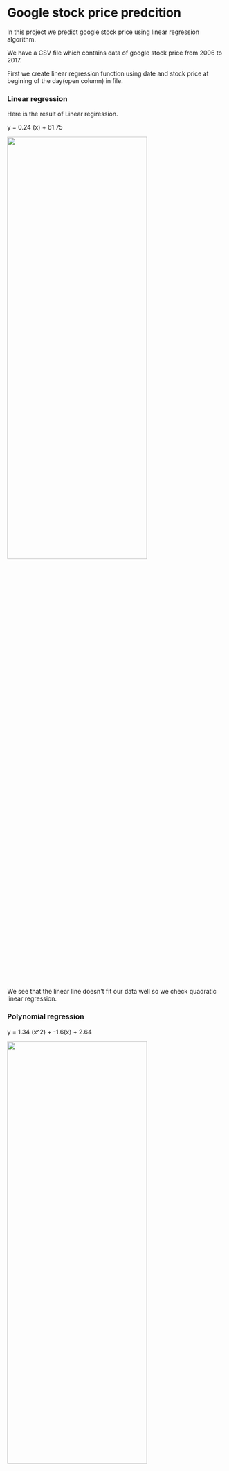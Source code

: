 # Google stock price predcition

In this project we predict google stock price using linear regression algorithm.

We have a CSV file which contains data of google stock price from 2006 to 2017.

First we create linear regression function using date and stock price at begining of the day(open column) in file.

### Linear regression

Here is the result of Linear regiression.

y = 0.24 (x) + 61.75

<img src="https://github.com/rojinakashefi/Intro-to-Artificial-Intelligence/blob/main/linear%20algebra/google%20stock%20prediction/linear_regression.png" display= "block" margin-left="auto" margin-right="auto" width="80%" height="50%"/>

We see that the linear line doesn't fit our data well so we check quadratic  linear regression.

### Polynomial regression

y = 1.34 (x^2) + -1.6(x) + 2.64

<img src="https://github.com/rojinakashefi/Intro-to-Artificial-Intelligence/blob/main/linear%20algebra/google%20stock%20prediction/polynomial_regression.png" display= "block" margin-left="auto" margin-right="auto" width="80%" height="50%"/>

We see that it fits better on our data.

For Learning how to find coefficient of linear regression equation you can check out https://www.youtube.com/watch?v=Qa_FI92_qo8&t=495s.


